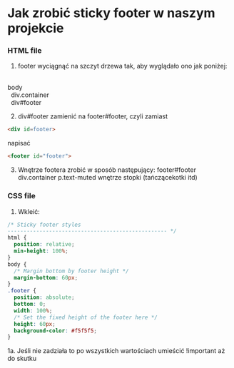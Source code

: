 # Jak zrobić sticky footer w naszym projekcie

### HTML file

1. footer wyciągnąć na szczyt drzewa tak, aby wyglądało ono jak poniżej:
<br>
body
<br>&nbsp;&nbsp;div.container
<br>&nbsp;&nbsp;div#footer

2. div#footer zamienić na footer#footer, czyli zamiast 
```HTML
<div id=footer>
``` 
napisać 
```HTML
<footer id="footer">
```

3. Wnętrze footera zrobić w sposób następujący:
footer#footer
	div.container
		p.text-muted
			wnętrze stopki (tańczącekotki itd)
			


### CSS file

1. Wkleić:

```CSS
/* Sticky footer styles
-------------------------------------------------- */
html {
  position: relative;
  min-height: 100%;
}
body {
  /* Margin bottom by footer height */
  margin-bottom: 60px;
}
.footer {
  position: absolute;
  bottom: 0;
  width: 100%;
  /* Set the fixed height of the footer here */
  height: 60px;
  background-color: #f5f5f5;
}
```

1a. Jeśli nie zadziała to po wszystkich wartościach umieścić !important aż do skutku
